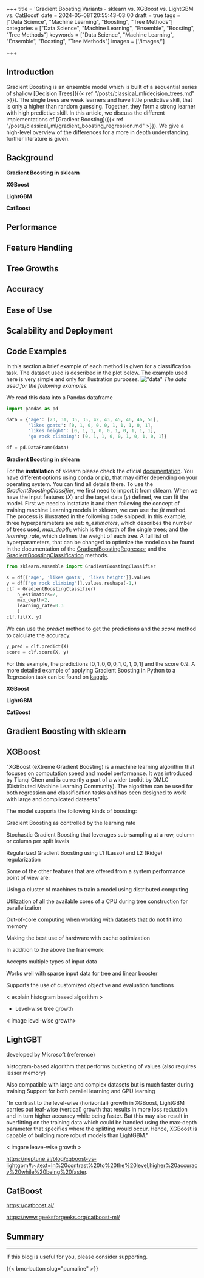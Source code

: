+++
title = 'Gradient Boosting Variants - sklearn vs. XGBoost vs. LightGBM vs. CatBoost'
date = 2024-05-08T20:55:43-03:00
draft = true
tags = ["Data Science", "Machine Learning", "Boosting", "Tree Methods"]
categories = ["Data Science", "Machine Learning", "Ensemble", "Boosting", "Tree Methods"]
keywords = ["Data Science", "Machine Learning", "Ensemble", "Boosting", "Tree Methods"]
images = ['/images/']

+++

## Introduction

Gradient Boosting is an ensemble model which is built of a sequential series of shallow [Decision Trees]({{< ref "/posts/classical_ml/decision_trees.md" >}}). The single trees are weak learners and have little predictive skill, that is only a higher than random guessing. Together, they form a strong learner with high predictive skill. In this article, we discuss the different implementations of [Gradient Boosting]({{< ref "/posts/classical_ml/gradient_boosting_regression.md" >}}). We give a high-level overview of the differences for a more in depth understanding, further literature is given.

## Background

**Gradient Boosting in sklearn**

**XGBoost**

**LightGBM**

**CatBoost**

## Performance

## Feature Handling

## Tree Growths

## Accuracy

## Ease of Use

## Scalability and Deployment

## Code Examples

In this section a brief example of each method is given for a classification task. The dataset used is described in the plot below. The example used here is very simple and only for illustration purposes. 
!["data"](/images/gradient_boosting/gb_class_data.png)
*The data used for the following examples.*

We read this data into a Pandas dataframe

```Python
import pandas as pd

data = {'age': [23, 31, 35, 35, 42, 43, 45, 46, 46, 51],
        'likes goats': [0, 1, 0, 0, 0, 1, 1, 1, 0, 1],
        'likes height': [0, 1, 1, 0, 0, 1, 0, 1, 1, 1],
        'go rock climbing': [0, 1, 1, 0, 0, 1, 0, 1, 0, 1]}

df = pd.DataFrame(data)
```

**Gradient Boosting in sklearn**

For the **installation** of sklearn please check the oficial [documentation](https://scikit-learn.org/stable/install.html). You have different options using conda or pip, that may differ depending on your operating system. You can find all details there.
To use the *GradientBoostingClassifier*, we first need to import it from sklearn. When we have the input features ($X$) and the target data ($y$) defined, we can fit the model. First we need to instatiate it and then following the concept of training machine Learning models in sklearn, we can use the *fit* method. The process is illustrated in the following code snipped. In this example, three hyperparameters are set: *n_estimators*, which describes the number of trees used, *max_depth*; which is the depth of the single trees; and the *learning_rate*, which defines the weight of each tree. A full list of hyperparameters, that can be changed to optimize the model can be found in the documentation of the [GradientBoostingRegressor](https://scikit-learn.org/stable/modules/generated/sklearn.ensemble.GradientBoostingRegressor.html) and the [GradientBoostingClassification](https://scikit-learn.org/stable/modules/generated/sklearn.ensemble.GradientBoostingClassifier.html) methods.


```Python
from sklearn.ensemble import GradientBoostingClassifier

X = df[['age', 'likes goats', 'likes height']].values
y = df[['go rock climbing']].values.reshape(-1,)
clf = GradientBoostingClassifier(
    n_estimators=2,
    max_depth=2,
    learning_rate=0.3
    )
clf.fit(X, y)
```

We can use the *predict* method  to get the predictions and the *score* method to calculate the accuracy.

```Python
y_pred = clf.predict(X)
score = clf.score(X, y)
```

For this example, the predictions $[0, 1, 0, 0, 0, 1, 0, 1, 0, 1]$ and the score $0.9$. A more detailed example of applying Gradient Boosting in Python to a Regression task can be found on [kaggle](https://www.kaggle.com/code/pumalin/gradient-boosting-tutorial).

**XGBoost**


**LightGBM**

**CatBoost**



## Gradient Boosting with sklearn

## XGBoost

"XGBoost (eXtreme Gradient Boosting) is a machine learning algorithm that focuses on computation speed and model performance. It was introduced by Tianqi Chen and is currently a part of a wider toolkit by DMLC (Distributed Machine Learning Community). The algorithm can be used for both regression and classification tasks and has been designed to work with large and complicated datasets."

The model supports the following kinds of boosting:

Gradient Boosting as controlled by the learning rate

Stochastic Gradient Boosting that leverages sub-sampling at a row, column or column per split levels

Regularized Gradient Boosting using L1 (Lasso) and L2 (Ridge) regularization 


Some of the other features that are offered from a system performance point of view are:

Using a cluster of machines to train a model using distributed computing

Utilization of all the available cores of a CPU during tree construction for parallelization

Out-of-core computing when working with datasets that do not fit into memory

Making the best use of hardware with cache optimization


In addition to the above the framework:

Accepts multiple types of input data

Works well with sparse input data for tree and linear booster

Supports the use of customized objective and evaluation functions

< explain histogram based algorithm >

* Level-wise tree growth

< image level-wise growth>

## LightGBT

developed by Microsoft (reference)

histogram-based algorithm that performs bucketing of values (also requires lesser memory)

Also compatible with large and complex datasets but is much faster during training
Support for both parallel learning and GPU learning

"In contrast to the level-wise (horizontal) growth in XGBoost, LightGBM carries out leaf-wise (vertical) growth that results in more loss reduction and in turn higher accuracy while being faster. But this may also result in overfitting on the training data which could be handled using the max-depth parameter that specifies where the splitting would occur. Hence, XGBoost is capable of building more robust models than LightGBM."

< imgare leave-wise growth >

https://neptune.ai/blog/xgboost-vs-lightgbm#:~:text=In%20contrast%20to%20the%20level,higher%20accuracy%20while%20being%20faster.

## CatBoost

https://catboost.ai/

https://www.geeksforgeeks.org/catboost-ml/

## Summary

---
If this blog is useful for you, please consider supporting.

{{< bmc-button slug="pumaline" >}}


